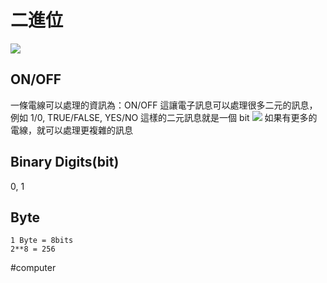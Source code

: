# 二進位
![](https://i.imgur.com/YQMx45U.jpg)

## ON/OFF
一條電線可以處理的資訊為：ON/OFF
這讓電子訊息可以處理很多二元的訊息，例如 1/0, TRUE/FALSE, YES/NO
這樣的二元訊息就是一個 bit
![](https://i.imgur.com/LJPUAGj.jpg)
如果有更多的電線，就可以處理更複雜的訊息
## Binary Digits(bit)
0, 1

## Byte
```
1 Byte = 8bits
2**8 = 256
```

#computer